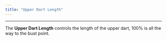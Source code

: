 ```yaml
---
title: "Upper Dart Length"
---
```


***

The **Upper Dart Length** controls the length of the upper dart, 100% is all the way to the bust point.





